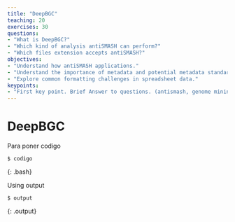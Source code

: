 ```yaml
---
title: "DeepBGC"
teaching: 20
exercises: 30
questions:
- "What is DeepBGC?"
- "Which kind of analysis antiSMASH can perform?"
- "Which files extension accepts antiSMASH?"
objectives:
- "Understand how antiSMASH applications."
- "Understand the importance of metadata and potential metadata standards."
- "Explore common formatting challenges in spreadsheet data."
keypoints:
- "First key point. Brief Answer to questions. (antismash, genome mining, secondary metabolism, bacteria, bioactive coumpounds)"
---
```


# DeepBGC

Para poner codigo
~~~
$ codigo
~~~
{: .bash}

Using output
~~~
$ output
~~~
{: .output}
